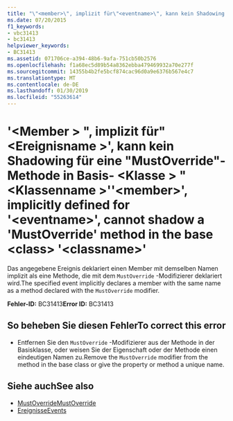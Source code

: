 ```yaml
---
title: "\"<member>\", implizit für\"<eventname>\", kann kein Shadowing für eine \"MustOverride\"-Methode in Basis- <class> \"<classname>\""
ms.date: 07/20/2015
f1_keywords:
- vbc31413
- bc31413
helpviewer_keywords:
- BC31413
ms.assetid: 071706ce-a394-48b6-9afa-751cb50b2576
ms.openlocfilehash: f1a68ec5d89b54a8362ebba479469932a70e277f
ms.sourcegitcommit: 14355b4b2fe5bcf874cac96d0a9e6376b567e4c7
ms.translationtype: MT
ms.contentlocale: de-DE
ms.lasthandoff: 01/30/2019
ms.locfileid: "55263614"
---
```

# <a name="member-implicitly-defined-for-eventname-cannot-shadow-a-mustoverride-method-in-the-base-class-classname"></a><span data-ttu-id="f931e-102">'\<Member > ", implizit für"\<Ereignisname >', kann kein Shadowing für eine "MustOverride"-Methode in Basis- \<Klasse > "\<Klassenname >'</span><span class="sxs-lookup"><span data-stu-id="f931e-102">'\<member>', implicitly defined for '\<eventname>', cannot shadow a 'MustOverride' method in the base \<class> '\<classname>'</span></span>
<span data-ttu-id="f931e-103">Das angegebene Ereignis deklariert einen Member mit demselben Namen implizit als eine Methode, die mit dem `MustOverride` -Modifizierer deklariert wird.</span><span class="sxs-lookup"><span data-stu-id="f931e-103">The specified event implicitly declares a member with the same name as a method declared with the `MustOverride` modifier.</span></span>  
  
 <span data-ttu-id="f931e-104">**Fehler-ID:** BC31413</span><span class="sxs-lookup"><span data-stu-id="f931e-104">**Error ID:** BC31413</span></span>  
  
## <a name="to-correct-this-error"></a><span data-ttu-id="f931e-105">So beheben Sie diesen Fehler</span><span class="sxs-lookup"><span data-stu-id="f931e-105">To correct this error</span></span>  
  
-   <span data-ttu-id="f931e-106">Entfernen Sie den `MustOverride` -Modifizierer aus der Methode in der Basisklasse, oder weisen Sie der Eigenschaft oder der Methode einen eindeutigen Namen zu.</span><span class="sxs-lookup"><span data-stu-id="f931e-106">Remove the `MustOverride` modifier from the method in the base class or give the property or method a unique name.</span></span>  
  
## <a name="see-also"></a><span data-ttu-id="f931e-107">Siehe auch</span><span class="sxs-lookup"><span data-stu-id="f931e-107">See also</span></span>
- [<span data-ttu-id="f931e-108">MustOverride</span><span class="sxs-lookup"><span data-stu-id="f931e-108">MustOverride</span></span>](../../visual-basic/language-reference/modifiers/mustoverride.md)
- [<span data-ttu-id="f931e-109">Ereignisse</span><span class="sxs-lookup"><span data-stu-id="f931e-109">Events</span></span>](../../visual-basic/programming-guide/language-features/events/index.md)
